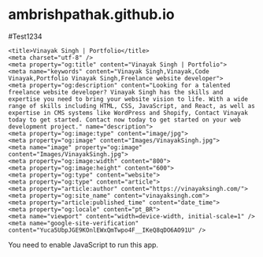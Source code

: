 # ambrishpathak.github.io
#Test1234
<!DOCTYPE html>
<html lang="en">

<head>
    <link rel="icon" href="Images/favicon.png" />
    <link href="https://fonts.googleapis.com/css2?family=Red+Hat+Display:wght@400;500;700&display=swap" rel="stylesheet">
    <link rel="preconnect" href="https://fonts.googleapis.com">
    <link rel="preconnect" href="https://fonts.gstatic.com" crossorigin>
    <link rel="stylesheet" href="https://cdnjs.cloudflare.com/ajax/libs/animate.css/3.5.2/animate.min.css">
    <link rel="sitemap" type="application/xml" title="Sitemap" href="/sitemap.xml" />

    <title>Vinayak Singh | Portfolio</title>
    <meta charset="utf-8" />
    <meta property="og:title" content="Vinayak Singh | Portfolio">
    <meta name="keywords" content="Vinayak Singh,Vinayak,Code Vinayak,Portfolio Vinayak Singh,Freelance website developer">
    <meta property="og:description" content="Looking for a talented freelance website developer? Vinayak Singh has the skills and expertise you need to bring your website vision to life. With a wide range of skills including HTML, CSS, JavaScript, and React, as well as expertise in CMS systems like WordPress and Shopify, Contact Vinayak today to get started. Contact now today to get started on your web development project." name="description">
    <meta property="og:image:type" content="image/jpg">
    <meta property="og:image" content="Images/VinayakSingh.jpg">
    <meta name="image" property="og:image" content="Images/VinayakSingh.jpg">
    <meta property="og:image:width" content="800">
    <meta property="og:image:height" content="600">
    <meta property="og:type" content="website">
    <meta property="og:type" content="article">
    <meta property="article:author" content="https://vinayaksingh.com/">
    <meta property="og:site_name" content="vinayaksingh.com">
    <meta property="article:published_time" content="date_time">
    <meta property="og:locale" content="pt_BR">
    <meta name="viewport" content="width=device-width, initial-scale=1" />
    <meta name="google-site-verification" content="Yuca5UbpJGE9KOnlEWxQmTwpo4F__IKeQ8qDO6AO91U" />
</head>

<body>
  <noscript>You need to enable JavaScript to run this app.</noscript>
  <div id="root"></div>
</body>
</html>
